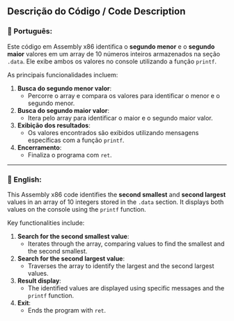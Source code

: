 ## Descrição do Código / Code Description

### 📄 Português:
Este código em Assembly x86 identifica o **segundo menor** e o **segundo maior** valores em um array de 10 números inteiros armazenados na seção `.data`. Ele exibe ambos os valores no console utilizando a função `printf`.

As principais funcionalidades incluem:
1. **Busca do segundo menor valor**:
   - Percorre o array e compara os valores para identificar o menor e o segundo menor.
2. **Busca do segundo maior valor**:
   - Itera pelo array para identificar o maior e o segundo maior valor.
3. **Exibição dos resultados**:
   - Os valores encontrados são exibidos utilizando mensagens específicas com a função `printf`.
4. **Encerramento**:
   - Finaliza o programa com `ret`.

---

### 📄 English:
This Assembly x86 code identifies the **second smallest** and **second largest** values in an array of 10 integers stored in the `.data` section. It displays both values on the console using the `printf` function.

Key functionalities include:
1. **Search for the second smallest value**:
   - Iterates through the array, comparing values to find the smallest and the second smallest.
2. **Search for the second largest value**:
   - Traverses the array to identify the largest and the second largest values.
3. **Result display**:
   - The identified values are displayed using specific messages and the `printf` function.
4. **Exit**:
   - Ends the program with `ret`.
